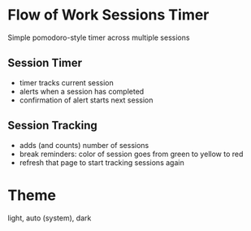 # Flow of Work Sessions Timer

Simple pomodoro-style timer across multiple sessions

## Session Timer

- timer tracks current session
- alerts when a session has completed
- confirmation of alert starts next session

## Session Tracking

- adds (and counts) number of sessions
- break reminders: color of session goes from green to yellow to red
- refresh that page to start tracking sessions again

# Theme

light, auto (system), dark